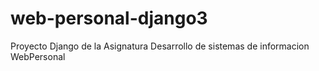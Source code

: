 # web-personal-django3
Proyecto Django de la Asignatura Desarrollo de sistemas de informacion WebPersonal
